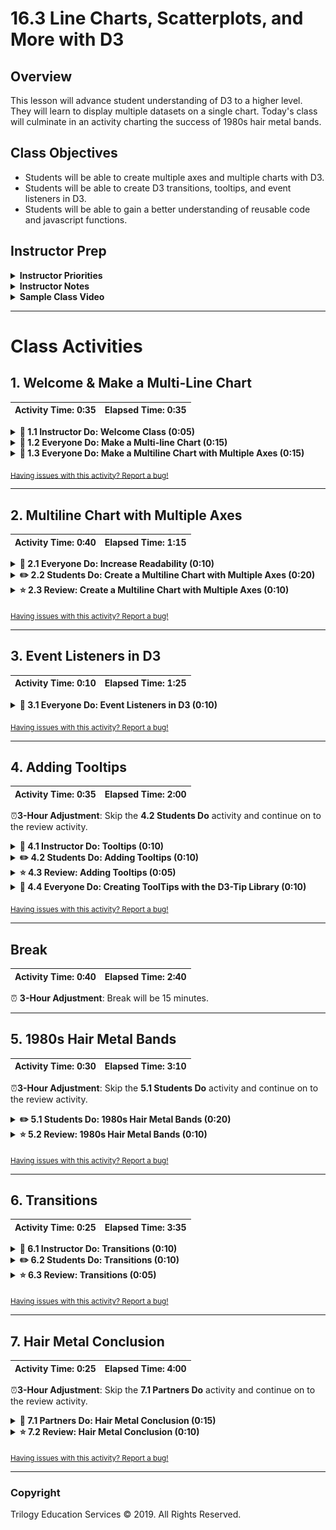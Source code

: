 # 16.3 Line Charts, Scatterplots, and More with D3

## Overview

This lesson will advance student understanding of D3 to a higher level. They will learn to display multiple datasets on a single chart. Today's class will culminate in an activity charting the success of 1980s hair metal bands.

## Class Objectives

* Students will be able to create multiple axes and multiple charts with D3.
* Students will be able to create D3 transitions, tooltips, and event listeners in D3.
* Students will be able to gain a better understanding of reusable code and javascript functions.

## Instructor Prep

<details>
  <summary><strong>Instructor Priorities</strong></summary>

* Students will be able to display multiple lines on a single chart.

* Students will be able to create multiple axes on a single chart.

* Students will be able to use event listeners to create onclick, mouseover, and mouseout effects.

* Students will gain a deeper understanding of using functions to modularize and reuse code in D3.

</details>

<details>
  <summary><strong>Instructor Notes</strong></summary>

* You may find that this lesson falls on a weekday due to a holiday shifting the course schedule. In this case, we have provided notes within the LP that will allow you to **easily adjust the length of the lesson to fit into a weekday class**.

  * Be on the lookout for a ⏰**3-Hour Adjustment** note at the top of activities in this Lesson Plan. If this class is being taught on a weekday, please utilize the directions found in the note. Keep in mind that breaks will be reduced from 40 minutes to the typical 15 minutes for a weekday class as well.

  * Shortening these activities could potentially limit the students' ability to finish them, so please remind them to utilize office hours to clear up any questions they may have.

* Today's lesson will cover a mix of easy features that add pizzazz to a chart, e.g. transitions and tooltips, as well as more challenging topics, such as toggling between two axes.

* It is highly recommended that instructors and TAs review the activities, especially the second half, before class.

* If you and the class finish an activity earlier than scheduled, move on, as students will need as much time as possible for the final activity.

* Some of your students are likely to encounter confusion in the last hour or so of the class. Encourage them to stay with the uncertainty; they will be well-placed to attack the homework assignment.

* Please reference our [Student FAQ](../../../05-Instructor-Resources/README.md#unit-16-d3) for answers to questions frequently asked by students of this program. If you have any recommendations for additional questions, feel free to log an issue or a pull request with your desired additions.

</details>

<details>
  <summary><strong>Sample Class Video</strong></summary>

* To view an example class lecture visit (Note video may not reflect latest lesson plan): [Class Video - Part 1](https://codingbootcamp.hosted.panopto.com/Panopto/Pages/Viewer.aspx?id=b53d2f64-92b9-4720-9995-a8820008698f) [Class Video - Part 2](https://codingbootcamp.hosted.panopto.com/Panopto/Pages/Viewer.aspx?id=6221f83b-0a0f-40f2-91d2-a8820028ebd7)

</details>

- - -

# Class Activities

## 1. Welcome & Make a Multi-Line Chart

| Activity Time:       0:35 |  Elapsed Time:      0:35  |
|---------------------------|---------------------------|

<details>
  <summary><strong>📣 1.1 Instructor Do: Welcome Class (0:05)</strong></summary>

* Welcome the class back. Today they will build on the skills they learned during last class to create a variety of interactive charts using D3.

</details>

<details>
  <summary><strong>🎉 1.2 Everyone Do: Make a Multi-line Chart (0:15)</strong></summary>

* Before live coding this activity, facilitate a discussion reviewing the steps needed for creating a line chart from a CSV.  Involve students by asking them to volunteer each step.

  * Set up chart parameters: height, width, margins.

  * Create a SVG container.

  * Read the CSV using `d3.csv()`.

    * Parse the data. Cast all necessary data as numbers or datetime objects.

    * Create scales.

    * Create axes.

    * Append axes to SVG group and place appropriately using `transform`.

    * Create line generator functions.

    * Use line generator functions to create an SVG path.

* Open [Activities/01-Evr_Multiline](Activities/01-Evr_Multiline/Unsolved) in a text editor and send it out to the students so that they may follow along.

* Explain that, up to this point, we have used D3 to display single sets of data, e.g. the number of books read this year. There are times, however, when it would be helpful to compare two sets of data.

* Begin by first opening [donuts.csv](Activities/01-Evr_Multiline/Unsolved/donuts.csv) and examine the data set with the class. This CSV displays a person's donut craving level in the morning and evening over a period of eleven days.

  ![Evr_Multiline_csv](Images/Evr_Multiline_csv.png)

* Then, navigate to the solved folder, [Activities/01-Evr_Multiline/Solved](Activities/01-Evr_Multiline/Solved), launch a server, and open in a browser so that students may see the end result.

  * The green line shows the morning donut craving level, and the orange line, the evening donut craving level. With such a multiline graph, it is easier to visually grasp contrasts and general trends. As seen in the chart, donut craving level tends to be higher in the evening than in the morning.

  ![Evr_Multiline_chart_params](Images/Evr_Multiline_output.png)

* Live code while explaining each step.  Most of the code is familiar from the previous day's exercises with one major difference.  Since we are graphing two lines at once, we need a way to determine the **largest** donut craving value found in either column, whether it is in the morning or evening column.

  * First, set up our chart parameters.

  ![Evr_Multiline_chart_params](Images/Evr_Multiline_chart_params.png)

  * Create an SVG element with a group element.

  ![Evr_Multiline_svg_group](Images/Evr_Multiline_svg_group.png)

  * Read the data from the CSV using `d3.csv()`.  Remind students a server must be used in order to have access to this data.

  * Create a function to parse the data into datetime objects. Send out [D3 Documentation-Time Format](https://github.com/d3/d3-time-format#locale_format) and ask students to help create the input string based on what is given in [01-Evr_Multiline/donuts.csv](Activities/01-Evr_Multiline/Solved/donuts.csv).

  * Use `forEach()` to cast the date column to a datetime object.

  ![Evr_Multiline_parsing](Images/Evr_Multiline_parsing.png)

  * Next, create the x and y axis scales only defining the range.  While the x-axis domain is appropriate to define here, wait to define the domain since it requires finding the maximum value of the morning and evening data combined.

  ![Evr_Multiline_scales](Images/Evr_Multiline_scales.png)

  * In order to find the max of combined data, use `d3.max()` to find the max of the morning and evening data.

  * Then, use a conditional to find the max of `morningMax` and  `eveningMax`, and set the domain of `yLinearScale`.

  * **Note:** You may want to expose students to the conditional ternary operator here.  If you choose to do so, send out the following reference for students [MDN Web Docs - Conditional Ternary Operator](https://developer.mozilla.org/en-US/docs/Web/JavaScript/Reference/Operators/Conditional_Operator)

  ![Evr_Multiline_ymax](Images/Evr_Multiline_ymax.png)

* Create the axes, append to `chartGroup`, and transform appropriately.  Note the use of `tickFormat` here to ensure a consistent date format on the chart.

  ![Evr_Multiline_axes](Images/Evr_Multiline_axes.png)

* Create a line generator function for each set of data, morning and evening.

* Append a path for the morning data using a previous method.

* Append a path for the evening data using a new method involving binding the CSV data to the path element.  Here, we pass our data to the path element using `[donutData]`.

* Note the differences between the two methods and explain that they produce an equivalent result.

  ![Evr_Multiline_paths](Images/Evr_Multiline_paths.png)

* Run a server and display the final results.

* Answer any questions students may have.

* Send out the final solution: [01-Evr_Multiline/app.js](Activities/01-Evr_Multiline/Solved/app.js)

</details>

<details>
  <summary><strong>🎉 1.3 Everyone Do: Make a Multiline Chart with Multiple Axes (0:15)</strong></summary>

* In this activity, students will follow along and alter the code from the previous activity to create a chart with dual axes.

* Note that the CSV used here has slightly different data than the previous activity.

* Open [02-Evr_Multiple_Axes](Activities/02-Evr_Multiple_Axes/Solved), run a server, and show students the final result.

  ![Evr_Multiple_Axes_chart](Images/Evr_Multiple_Axes_chart.png)

* Ask the class to identify what additional steps we would have to take in order to create such a chart:

  * Create two scaling functions for the dependent variable: one whose domain lies between zero and the maximum value in the morning column; and second whose domain lies between zero and the maximum value in the evening column.

  * Create a second y-axis and place in on the right side of the screen.

  * Use the appropriate scaling functions in the creation of the line generators.

* Send out the unsolved folder, [02-Evr_Multiple_Axes](Activities/02-Evr_Multiple_Axes/Unsolved), so students can follow along as you live code.

* Find "Step 5: Create Scales" and create scaling functions for the morning and evening values.  Since the process is not as complicated for finding the max this time, we can define the domain when we create the function.

  ![Evr_Multiple_Axes_scales](Images/Evr_Multiple_Axes_scales.png)

* Then, create axis functions.  Note that we use `axisLeft()` for the morning data and `axisRight()` for the evening data.

  ![Evr_Multiple_Axes_axes](Images/Evr_Multiple_Axes_axes.png)

* Append the two y-axes to the chart.

* You may want to check your class's understanding by calling on some of the weaker students to explain what this code does. For example, where on the chart is `leftAxis` placed, and why do we not need to `transform/translate` it with `attr()`? (Because `leftAxis` is drawn from the upper left corner of the screen, it does not need to be displaced, either to the right or downward. `rightAxis`, in contrast, needs to be on the right side of the screen. It is therefore displaced rightward by `width`.)

* Next, point out that although we have two lines and two y-axes, it is difficult to distinguish which axis belongs to which line. That is, does the orange line plot morning data or evening data? And is it scaled from 0 to 100, or from 0 to 200? This is an issue we will address soon.

  ![Evr_Multiple_Axes_transform](Images/Evr_Multiple_Axes_transform.png)

* Finally, create two line generator functions, and append a `<path>` element to the page for each.

  ![Evr_Multiple_Axes_lines](Images/Evr_Multiple_Axes_lines.png)

* Show students the output and answer any questions before moving on.

</details>

<sub>[Having issues with this activity? Report a bug!](https://bit.ly/39Tfz4o)</sub>

- - -

## 2. Multiline Chart with Multiple Axes

| Activity Time:       0:40 |  Elapsed Time:      1:15  |
|---------------------------|---------------------------|

<details>
  <summary><strong>🎉 2.1 Everyone Do: Increase Readability (0:10)</strong></summary>

* Using two axes can be confusing to the reader if steps aren't taken to aid the interpretation of the graph.  As seen in the last example, it is impossible to tell which line is scaled to which axis.  In this example, we increase readability by adding styling to axis labels and titles.

* Have students open the [03-Evr_Readability](Activities/03-Evr_Readability/Unsolved) folder or use the code  completed in the last activity. We will go through the final step of stylizing our axes by coloring our y-axes and adding color coded titles.

* First, add a `stroke` attribute to the `g` tags containing our axes.

  ![Evr_Readability_axis](Images/Evr_Readability_axis.png)

* Then, add color coded axes titles by appending `<text>` elements to the `chartGroup`.

  * Explain that the `text-anchor` attribute is used to center the text around a given point. In our example, it is at `width/2`, or the middle of the chart.  Note that the title has also been moved down.

  ![Evr_Readability_titles](Images/Evr_Readability_titles.png)

* And voilà! We now have a complete chart with informative axes and legend.

* Show the final output before slacking out the solution folder, [03-Evr_Readability](Activities/03-Evr_Readability/Solved) to students.

  ![Evr_Readability_chart](Images/Evr_Readability_chart.png)

</details>

<details>
  <summary><strong>✏️ 2.2 Students Do: Create a Multiline Chart with Multiple Axes (0:20)</strong></summary>

* ⏰**3-Hour Adjustment**: Reduce activity time to 15 minutes.

* In this activity, students will create a multiline chart with multiple axes. Instead of styling the SVG paths and axes inline, as was the case in the last exercise, they will use CSS.

* **Files:**

  * [03-Evr_Readability/app.js](Activities/03-Evr_Readability/Solved/app.js)

  * [04-Stu_Multi_Lines_Axes/data.csv](Activities/04-Stu_Multi_Lines_Axes/Unsolved/data.csv)

  * [04-Stu_Multi_Lines_Axes/index.html](Activities/04-Stu_Multi_Lines_Axes/Unsolved/index.html)

  * [04-Stu_Multi_Lines_Axes/style.css](Activities/04-Stu_Multi_Lines_Axes/Unsolved/style.css)

* **Instructions:** [README.md](Activities/04-Stu_Multi_Lines_Axes/README.md)

  * Begin by inspecting the data provided to you in the CSV file.

  * Alter the code from the previous activity to plot a multi-line and multi-axes line plot of the data provided.

  * Use the styling provided in the CSS file to make the graph more readable.

* **Hints:**

* For reference on creating a date parser, see [D3 Documentation-Time Format](https://github.com/d3/d3-time-format#locale_format).

* For reference on properly placing axis titles, see [MDN - Text Anchor](https://developer.mozilla.org/en-US/docs/Web/SVG/Attribute/text-anchor).

</details>

<details>
  <summary><strong>⭐ 2.3 Review: Create a Multiline Chart with Multiple Axes (0:10)</strong></summary>

* Open [04-Stu_Multi_Lines_Axes/app.js](Activities/04-Stu_Multi_Lines_Axes/Solved/app.js).

* This solution is very similar to [03-Evr_Readability/app.js](Activities/03-Evr_Readability/Solved/app.js).

* Answer any questions students may have about this activity, give a brief overview of the code, and then be sure to highlight the use of the CSS file in styling the x-axis titles.

  ![Stu_Multi_Lines_Axes](Images/Stu_Multi_Lines_Axes.png)

</details>

<sub>[Having issues with this activity? Report a bug!](https://bit.ly/2JMwgE3)</sub>

- - -

## 3. Event Listeners in D3

| Activity Time:       0:10 |  Elapsed Time:      1:25  |
|---------------------------|---------------------------|

<details>
  <summary><strong>🎉 3.1 Everyone Do: Event Listeners in D3 (0:10)</strong></summary>

* This activity is a mix of an instructor demo and an everyone do.

* Send out the unsolved folder, [05-Evr_Event_Listeners](Activities/05-Evr_Event_Listeners/Unsolved), to students so that they may follow along.

* Open [05-Evr_Event_Listeners/index.html](Activities/05-Evr_Event_Listeners/Solved/index.html) from the unsolved folder in a browser window.  Note that students have seen this bar chart in a previous day's activities.  Highlight how the graph resizes as the browser window size changes.

* Use the solved version, [05-Evr_Event_Listeners/app.js](Activities/05-Evr_Event_Listeners/Solved/app.js) for reference as you add code to the unsolved version, [05-Evr_Event_Listeners/app.js](Activities/05-Evr_Event_Listeners/Unsolved/app.js)

* Go over the code that makes the graph responsive.

  * First, an event listener is created on the browser window.  When the window is resized, it will execute the `makeResponsive` function.

  ![Evr_Event_Listeners_resize](Images/Evr_Event_Listeners_resize.png)

  * Next, we define our data arrays, and call the `makeResponsive()` function to ensure that the graph is rendered when the browser loads for the first time.  Otherwise, the graph will only appear when the window is resized.

  ![Evr_Event_Listeners_responsive](Images/Evr_Event_Listeners_responsive.png)

  * In the `makeResponsive` function, first we select the SVG.  If the SVG is not empty (i.e. elements exist in the SVG), we remove it so that it can be replaced with an SVG with an updated height and width.

  ![Evr_Event_Listeners_update](Images/Evr_Event_Listeners_update.png)

  * We use the same logic that has been used in many other examples to create our `chartHeight` and `chartWidth` with one exeception: the `svgHeight` and `svgWidth` are set by using the inner height and width of the browser.

  ![Evr_Event_Listeners_params](Images/Evr_Event_Listeners_params.png)

  * Then, we append the SVG and group object to the page, create scales and axes, and use data binding to render the rectangles to the page.  The students should be familiar with this part of the code.  Note that we give the rectangles a `fill` attribute and set it to `green`.

  * Have the students follow along as you add code to create an event listener on the rectangles that will produce an alert when clicked.  Demonstrate the change in the browser.

  * Now, create a "mouseover" event that will change the color of the bar to red when the mouse enters the bar.  Show this in the browser and note that even when the mouse is no longer in the space the bar stays red.

  * Finally, create a "mouseout" event that will change the bar back to green when mouse exits the bar.

  ![Evr_Event_Listeners_listeners](Images/Evr_Event_Listeners_listeners.png)

  * Demonstrate the result in the browser and answer any questions before moving on.

</details>

<sub>[Having issues with this activity? Report a bug!](https://bit.ly/2Xg9xrV)</sub>

- - -

## 4. Adding Tooltips

| Activity Time:       0:35 |  Elapsed Time:      2:00  |
|---------------------------|---------------------------|

⏰**3-Hour Adjustment**: Skip the **4.2 Students Do** activity and continue on to the review activity.

<details>
  <summary><strong>📣 4.1 Instructor Do: Tooltips (0:10)</strong></summary>

* This activity demonstrates how to create tooltips using D3.

* Open [06-Ins_Tooltips/app.js](Activities/06-Ins_Tooltips/Solved/app.js) and go through the code with students.

* Although most of the skills here have all been covered previously, be sure to highlight the following:

  * In addition to creating a path to represent the data, Circles are created at each data point using data binding.  Recall that the required attributes for circles are `cx`, `cy`, and `r`, representing the the x and y coordinates of the center and the radius.

  * The selection is saved as the `circlesGroup` variable.

  ```javascript
  // append circles to data points
  var circlesGroup = chartGroup.selectAll("circle")
    .data(pizzasEatenByMonth)
    .enter()
    .append("circle")
    .attr("cx", (d, i) => xScale(i))
    .attr("cy", d => yScale(d))
    .attr("r", "5")
    .attr("fill", "red");
  ```

  * Open [06-Ins_Tooltips/style.css](Activities/06-Ins_Tooltips/Solved/style.css) and explain that this CSS file holds the styling for our tooltips when they are rendered to the page.  Setting the `display` to `none` means that elements with this class will not be displayed on the page.

  ```css
  .tooltip {
    display: none;
    position: absolute;
    width: 80px;
    height: 30px;
    padding: 2px;
    font: 12px sans-serif;
    text-align: center;
    background: orange;
    border: 0;
    border-radius: 10px;
  }
  ```

  * Next, a `div` is appended to the `body` of the page and given the `tooltip` class.  This selection is saved as a variable.  Because of the CSS styling, this is currently invisible in the browser.

  ```javascript
  // Step 1: Append a div to the body to create tooltips, assign it a class
  // =======================================================
  var toolTip = d3.select("body").append("div")
    .attr("class", "tooltip");
  ```

  * Then, a "mouseover" event is created for the circles selection object.

  * The "display" style properly is changed to "block", which makes the tooltip div visible and displays it as a block element.

  * The text of the div is set using `.html()`.  Note that HTML tags can be used to style text or create line breaks.

  * The x and y coordinates of the mouse are retrieved using `d3.event.pageX` and `d3.event.pageY` and set to the "left" and "top" property of the CSS styling. This allows the tooltip to be properly placed in the body of the page.

  ```javascript
  // Step 2: Add an onmouseover event to display a tooltip
  // ========================================================
  circlesGroup.on("mouseover", function(d, i) {
    toolTip.style("display", "block");
    toolTip.html(`Pizzas eaten: <strong>${pizzasEatenByMonth[i]}</strong>`)
      .style("left", d3.event.pageX + "px")
      .style("top", d3.event.pageY + "px");
  })
  ```

  * In the final step, a "mouseout" event is created that sets the CSS styling of the `tooltip` class back to "none" again, making it invisible.

  ```javascript
  // Step 3: Add an onmouseout event to make the tooltip invisible
  .on("mouseout", function(){
    toolTip.style("display", "none")
  });
  ```

  * Show the result in the browser by opening [06-Ins_Tooltips/index.html](Activities/06-Ins_Tooltips/Solved/index.html)

  ![Ins_Tooltips_browser](Images/Ins_Tooltips_browser.png)

</details>

<details>
  <summary><strong>✏️ 4.2 Students Do:  Adding Tooltips (0:10)</strong></summary>

* ⏰**3-Hour Adjustment**: Skip this **Students Do** activity and continue on to the review activity.

* In this activity, students will add tooltips to a pre-made chart.

* **Files:**

  * [07-Stu_Add_Tooltips/app.js](Activities/07-Stu_Add_Tooltips/Unsolved/app.js)

  * [07-Stu_Add_Tooltips/norway_medals.csv](Activities/07-Stu_Add_Tooltips/Unsolved/norway_medals.csv)

  * [07-Stu_Add_Tooltips/index.html](Activities/07-Stu_Add_Tooltips/Unsolved/index.html)

  * [07-Stu_Add_Tooltips/style.css](Activities/07-Stu_Add_Tooltips/Unsolved/style.css)

* **Instructions:** [README.md](Activities/07-Stu_Add_Tooltips/README.md)

  * Run a server and open the HTML file in the browser in order to study the chart.

  * Move onto the JavaScript file.  Take a moment to look through the code and explain it to a partner.

  * Write additional logic to render a tooltip for each data-point containing the date as well as the number of medals won.  A `dateFormatter` function has already been created.  Use it to format the datetime object when adding it to the tooltip.

* **Hints:**

* Refer to the [d3-tip documentation](https://github.com/Caged/d3-tip) for for examples of creating tool-tips with the d3-tip library.

</details>

<details>
  <summary><strong>⭐ 4.3 Review: Adding Tooltips (0:05)</strong></summary>

* ⏰**3-Hour Adjustment**: This review activity is now an **Everyone Do**.

  * Spend only 10 minutes on this activity.

  * Use the review section as guidance for talking points as you live-code along with the students.

  * Be sure to take your time and answer all student questions along the way.

* Open [07-Stu_Add_Tooltips/app.js](Activities/07-Stu_Add_Tooltips/Solved/app.js) and briefly review the code.  It is very similar to the previous instructor activity.

  * Create a div with the `tooltip` class.

  * Create a "mouseover" or hover event on the `circlesGroup` selection.

  * Create a "mouseout" event to make the tooltip invisible when the mouse leaves the circle.

  ![Stu_Add_Tooltips](Images/Stu_Add_Tooltips.png)

</details>

<details>
  <summary><strong>🎉 4.4 Everyone Do: Creating ToolTips with the D3-Tip Library (0:10)</strong></summary>

* Open [08-Ins_D3_Tip/app.js](Activities/08-Ins_D3_Tip/Solved/app.js).

* In this activity, the code from the previous activity is modified to use a tooltip library called `d3-tip`.  It offers several advantages over our previous method of making tooltips, including ease of use and flexibility.

* Explain to the class that we will be accomplishing the same result as the previous activity but with an external library that makes it easier.

* The CDN for this library is included in the [08-Ins_D3_Tip/index.html](Activities/08-Ins_D3_Tip/Solved/index.html) file.

  * First, initialize the tooltip with the `d3.tip()` method from the `d3-tips` library. Explain to the class that this is not a method native to D3.

  * Give the tooltip the `tooltip` class to link it to the styling.  Since `.tip()` is not a native D3 method, the `classed()` method we have been using is not available here.

  * Use a callback function to define the HTML features of our tooltip.

  * With `chartGroup.call(toolTip);`, the tooltip is created in `chartGroup`.

  ```javascript
  // Step 1: Initialize Tooltip
  var toolTip = d3.tip()
    .attr("class", "tooltip")
    .offset([80, -60])
    .html(function(d) {
      return (`<strong>${dateFormatter(d.date)}<strong><hr>${d.medals}
      medal(s) won`);
    });

  // Step 2: Create the tooltip in chartGroup.
  chartGroup.call(toolTip);
  ```

  * The tool tip is now easily linked to event listeners.  In the "mouseover" event, simply use `toolTip.show(d)` in a callback function to make the tooltip visible.

  * In the "mouseout" event, `toolTip.hide(d)` will hide the tooltip.

  ```javascript
  // Step 3: Create "mouseover" event listener to display tooltip
  circlesGroup.on("mouseover", function(d) {
    toolTip.show(d, this);
  })
  // Step 4: Create "mouseout" event listener to hide tooltip
    .on("mouseout", function(d) {
      toolTip.hide(d);
    });
  ```

* Show that the result is similar to the last activity.

  ![Ins_D3_Tip](Images/Ins_D3_Tip_browser.png)

</details>

<sub>[Having issues with this activity? Report a bug!](https://bit.ly/2xaXth5)</sub>

- - -

## Break

| Activity Time:       0:40 |  Elapsed Time:      2:40  |
|---------------------------|---------------------------|

⏰ **3-Hour Adjustment**: Break will be 15 minutes.

- - -

## 5. 1980s Hair Metal Bands

| Activity Time:       0:30 |  Elapsed Time:      3:10  |
|---------------------------|---------------------------|

⏰**3-Hour Adjustment**: Skip the **5.1 Students Do** activity and continue on to the review activity.

<details>
  <summary><strong>✏️ 5.1 Students Do: 1980s Hair Metal Bands (0:20)</strong></summary>

* ⏰**3-Hour Adjustment**: Skip this **Students Do** activity and continue on to the review activity.

* Open [09-Stu_Hair_Metal](Activities/09-Stu_Hair_Metal/Solved) using a server to show the class what they will make in this activity: a chart of representative hair metal bands of the 1980s. Each data point plots the hair length of the band versus its number of hits. These numbers, of course, are fictitious, though the bands are very real.

* Inform the class that they now have all the tools to create this chart.

  ![hairbands.png](Images/hairbands.png)

* You and the TAs are encouraged to walk around the classroom to help students who are stuck.
* **Files:**

  * [09-Stu_Hair_Metal/app.js](Activities/09-Stu_Hair_Metal/Unsolved/app.js)

  * [09-Stu_Hair_Metal/index.html](Activities/09-Stu_Hair_Metal/Unsolved/index.html)

  * [09-Stu_Hair_Metal/style.css](Activities/09-Stu_Hair_Metal/Unsolved/style.css)

  * [09-Stu_Hair_Metal/hairData.csv](Activities/09-Stu_Hair_Metal/Unsolved/hairData.csv)

* Instructions: [09-Stu_Hair_Metal/README.md](Activities/09-Stu_Hair_Metal/README.md)

  * Write code to complete the chart:

    1. Create scaling functions.

    2. Create axes functions and append them to the chart.

    3. Place data-bound circles on the chart.

    4. Add tooltips using the d3-tips library and tweak the CSS properties to your liking.

* **Hints:**

  * See the [d3-tips documentation](https://github.com/Caged/d3-tip) for reference on using the library.

  * Although the code for labeling your x and y axis is provided, you can read a detailed explanation at the [d3noob Website - Adding Axis Labels to D3.js Graph](http://www.d3noob.org/2012/12/adding-axis-labels-to-d3js-graph.html).

* Send out the solution, [09-Stu_Hair_Metal/app.js](Activities/09-Stu_Hair_Metal/Solved/app.js), at the conclusion of the activity.

</details>

<details>
  <summary><strong>⭐ 5.2 Review: 1980s Hair Metal Bands (0:10)</strong></summary>

* ⏰**3-Hour Adjustment**: This review activity is now an **Everyone Do**.

  * Spend only 15 minutes on this activity.

  * Use the review section as guidance for talking points as you live-code along with the students.

  * Be sure to take your time and answer all student questions along the way.

* Open [09-Stu_Hair_Metal/app.js](Activities/09-Stu_Hair_Metal/Solved/app.js).

* The majority of the skills in the activity have been reviewed multiple times so use this time to briefly go over the solution, and to answer any questions from students.

* Spend a few extra minutes on creating the tooltips.

* This may also be a good opportunity for students who created their own charts to send out screenshots.

* Congratulate the class! They are now ready to complete the easier version of the homework assignment.

</details>

<sub>[Having issues with this activity? Report a bug!](https://bit.ly/2yIFX4h)</sub>

- - -

## 6. Transitions

| Activity Time:       0:25 |  Elapsed Time:      3:35  |
|---------------------------|---------------------------|

<details>
  <summary><strong>📣 6.1 Instructor Do: Transitions (0:10)</strong></summary>

* This activity shows a basic transitions with a familiar graph.

* Open [10-Ins_Transitions/index.html](Activities/10-Ins_Transitions/Solved/index.html) in a browser and show the transition effect as you hover over each bar.

* Then, open [10-Evr_Transitions/app.js](Activities/10-Ins_Transitions/Solved/app.js) and explain to the students with a few relatively easy additions to our event listeners, we can create these smooth transitions.

  * A callback function is used to select the element over which the mouse is hovering.

  * Then, `transition()` is paired with `.attr("fill", "red")` to create the effect of the color smoothly transitioning from green to red.

  * The default duration (how long it takes the transition to complete) is 250 milliseconds and can be changed by using `.duration()`.

  ![Ins_Transitions](Images/Ins_Transitions.png)

</details>

<details>
  <summary><strong>✏️ 6.2 Students Do: Transitions (0:10)</strong></summary>

* In this activity, students are challenged to create one of the two transitions on a chart:

  ![transitions1.gif](Images/transitions1.gif)

  ![transitions2.gif](Images/transitions2.gif)

* The solved version displays both effects.  Open [11-Stu_Transitions/index.html](Activities/11-Stu_Transitions/Solved/index.html) in a browser to show the students the goal of this activity.

* **Files:**

  * [11-Stu_Transitions/app.js](Activities/11-Stu_Transitions/Unsolved/app.js)

  * [11-Stu_Transitions/index.html](Activities/11-Stu_Transitions/Unsolved/index.html)

* **Instructions:**

  * Although not essential, animations can liven up a chart. The D3 library radically simplifies the task of animating elements on a chart.

  * Take a few minutes to examine this [example using D3 transitions](https://bl.ocks.org/d3noob/899a0b2490318a96f9ebd40a5a84e4a7)

  * There are three elements of animated transitions in D3:

    1. The selection.

    2. The transition method.

    3. Attributes.

  * That is, in order to make a transition, we must first select element(s). We then use the `transition()` method to signal that a transition will take place, followed by specifying specific attributes of the transition, such as duration, movements, or color changes.

  * Now you will create at least one of the transitions shown by your instructor.

* **Bonus:**

  * Try adding a second transition to the chart!

## Hints

* See [example using D3 transitions](https://bl.ocks.org/d3noob/899a0b2490318a96f9ebd40a5a84e4a7)

* The first transition involves changing the original position of the circles so that they are off screen, and then transitioning them down to their proper locations after the rest of the chart is created.

* The code for the second transition should be added to the `mouseout`, `click` and `mouseover`.

* See the [D3 Docs on Transitions](https://github.com/d3/d3/blob/master/API.md#transitions-d3-transition) for reference.

</details>

<details>
  <summary><strong>⭐ 6.3 Review: Transitions (0:05)</strong></summary>

* Open [11-Stu_Transitions/app.js](Activities/11-Stu_Transitions/Solved/app.js) to and show students the code required to add the transitions.

* First, go over the hover transitions.

* Each event listener changes the color and radius of the selected circle.

  ![Stu_Transitions_hover](Images/Stu_Transitions_hover.png)

* Next, go over the transition that occurs when the page loads.

  * First, we must alter the original data binding so that the circles are never actually placed in the chart.

    ![Stu_Transitions_binding](Images/Stu_Transitions_binding.png)

  * Then, we create another selection and apply the transition there.  After the transition, we set the circles center points so that we experience the effect of the circles entering the page from zero to their final location.

    ![Stu_Transitions_transition](Images/Stu_Transitions_transition.png)

</details>

<sub>[Having issues with this activity? Report a bug!](https://bit.ly/3aV1BAk)</sub>

- - -

## 7. Hair Metal Conclusion

| Activity Time:       0:25 |  Elapsed Time:      4:00  |
|---------------------------|---------------------------|

⏰**3-Hour Adjustment**: Skip the **7.1 Partners Do** activity and continue on to the review activity.

<details>
  <summary><strong>👥 7.1 Partners Do: Hair Metal Conclusion (0:15)</strong></summary>

* ⏰**3-Hour Adjustment**: Skip this **Partners Do** activity and continue on to the review activity.

* **Instructor Note:** Be sure to spend some time going over this material before class.

* Reading and understanding others' code is a big part of programming.  In this activity, students work in pairs to parse through code that allows a user to click on an x-axis label and see smooth, dynamic changes in the graph.

* Before they begin, open [12-Par_Hair_Metal_Conclusion/index.htm](Activities/12-Par_Hair_Metal_Conclusion/Unsolved/index.html) with a server and show the class what the code accomplishes.

* This will be a difficult task for some students.  Let your students know that, while challenging, this activity will help them think like programmers.  Be sure to walk around to answer questions as they work through the code.

* Demonstrate how we now have two x-axes that we can toggle to and from.

  ![hairband_transition.gif](Images/hairband_transition.gif)

* Send out the files in [12-Par_Hair_Metal_Conclusion](Activities/12-Par_Hair_Metal_Conclusion/Solved) and have students discuss the code with a partner.

* **Files:**

  * [12-Par_Hair_Metal_Conclusion/app.js](Activities/12-Par_Hair_Metal_Conclusion/Unsolved/app.js)

  * [12-Par_Hair_Metal_Conclusion/hairData.csv](Activities/12-Par_Hair_Metal_Conclusion/Unsolved/hairData.csv)

  * [12-Par_Hair_Metal_Conclusion/index.html](Activities/12-Par_Hair_Metal_Conclusion/Unsolved/index.html)

  * [12-Par_Hair_Metal_Conclusion/style.css](Activities/12-Par_Hair_Metal_Conclusion/Unsolved/style.css)

* **Instructions:** [12-Par_Hair_Metal_Conclusion/README.md](Activities/12-Par_Hair_Metal_Conclusion/README.md)

  * Your task for the remainder of the class will be to pair up with a partner to discuss and dissect the code in `app.js`. Doing so will put you in a very good place to tackle the more difficult version of the homework assignment.

</details>

<details>
  <summary><strong>⭐ 7.2 Review: Hair Metal Conclusion (0:10)</strong></summary>

* ⏰**3-Hour Adjustment**: This review activity is now an **Everyone Do**.

  * Spend only 15 minutes on this activity.

  * Use the review section as guidance for talking points as you live-code along with the students.

  * Be sure to take your time and answer all student questions along the way.

* Open [12-Par_Hair_Metal_Conclusion/hairData.csv](Activities/12-Par_Hair_Metal_Conclusion/Solved/hairData.csv) to show the class that we now have two columns of data, `num_albums` and 'hair_length\`.

  ![Par_Hair_Metal_Conclusion](Images/Par_Hair_Metal_Conclusion_csv.png)

* Point out that D3 has a reputation for difficulty in reuse of code, but that we can mitigate that difficulty somewhat with the use of functions.

* The use of functions can help us overcome the challenge in this example, namely being able to toggle between two data columns.

* Try to address student questions, but you do not need to dwell on any particular point. Emphasize that understanding all of this will take some time and patience!

* Open [12-Par_Hair_Metal_Conclusion/app.js](Activities/12-Par_Hair_Metal_Conclusion/Solved/app.js) and walk through the code with students.

  * The chart parameters are set up as seen in previous examples.

  * Then, we set `chosenXAxis` to "hair_length".

  ![Par_Hair_Metal_Conclusion_init_axes](Images/Par_Hair_Metal_Conclusion_init_axes.png)

  * Then, several functions to be used in the event listener callback and during the initial set of of the chart are created.  Skip over these for now referring to them as they are used.

  * The data is imported and parsed from the CSV.

  * The xLinearScale variable is created using the xScale function which will return a scaling function for x based on the `chosenXAxis`.

  ![Par_Hair_Metal_Conclusion_scale_var](Images/Par_Hair_Metal_Conclusion_scale_var.png)

  ![Par_Hair_Metal_Conclusion_scale_function](Images/Par_Hair_Metal_Conclusion_scale_function.png)

  * The y-axis scale function and the axis generator functions are created.

  * Upon appending the x-axis to the `chartGroup`, we save the selection as the `xAxis` variable.  This will have to be changed when we change the x-values.

  * The y-axis is appended.

  ![Par_Hair_Metal_Conclusion_xAxis](Images/Par_Hair_Metal_Conclusion_xAxis.png)

  * The circles are appended to the page using data binding.

  * A `labelsGroup` variable is created to hold two x-axis labels.  Later, an event listener will be placed on this selection.

  * The x-axis labels are given a `value` attribute to retrieve in the "click" event.

  ![Par_Hair_Metal_Conclusion_labelGroup](Images/Par_Hair_Metal_Conclusion_labelGroup.png)

  * The y-axis label is appended to the page.

  * The tooltip effect is initialized, created, and added to the `circlesGroup` selection with the `updateToolTip` function.

  ![Par_Hair_Metal_Conclusion_tooltip_var](Images/Par_Hair_Metal_Conclusion_tooltip_var.png)

  ![Par_Hair_Metal_Conclusion_tooltip_function](Images/Par_Hair_Metal_Conclusion_tooltip_function.png)

  * Finally, an event listener is placed on all `<text>` elements in the `labelsGroup`.

  * In the event listener callback function, if the value of the selection is not equal to the `currentXAxis` value, a series of functions are triggered and the class of the x-axis labels are updated.

  * Each of these functions return a newly updated selection object or scaling function that represents the selected x-axis.  Smooth transitions are also included in these functions.

  * When the opposite x-axis is selected, this process repeats.

  ![Par_Hair_Metal_Conclusion_label_listener](Images/Par_Hair_Metal_Conclusion_label_listener.png)

</details>

<sub>[Having issues with this activity? Report a bug!](https://bit.ly/2yIZK3x)</sub>

- - -

### Copyright

Trilogy Education Services © 2019. All Rights Reserved.
